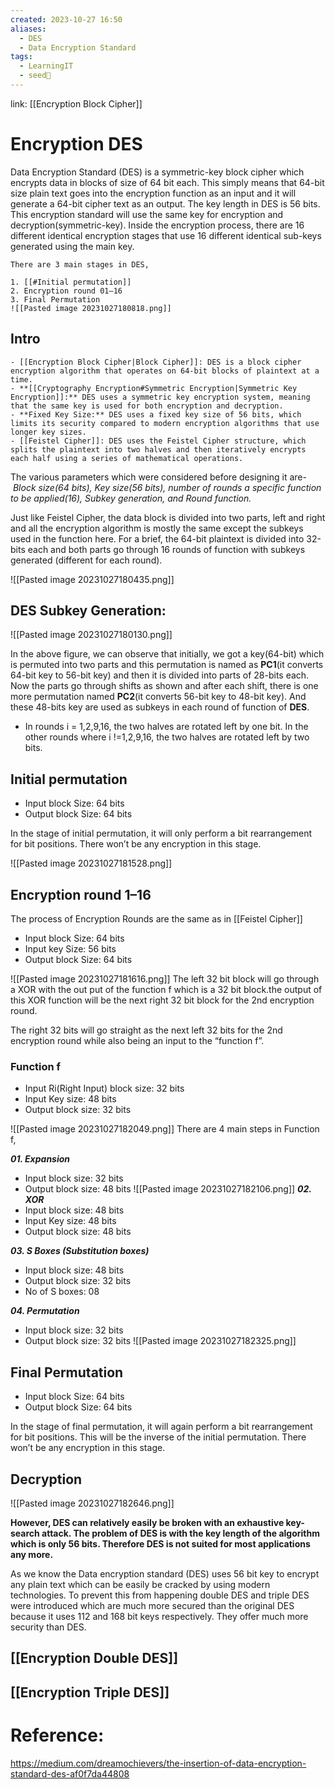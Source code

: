 ```yaml
---
created: 2023-10-27 16:50
aliases:
  - DES
  - Data Encryption Standard
tags:
  - LearningIT
  - seed🌱
---
```


link: [[Encryption Block Cipher]]

# Encryption DES
Data Encryption Standard (DES) is a symmetric-key block cipher which encrypts data in blocks of size of 64 bit each. This simply means that 64-bit size plain text goes into the encryption function as an input and it will generate a 64-bit cipher text as an output. The key length in DES is 56 bits. This encryption standard will use the same key for encryption and decryption(symmetric-key). Inside the encryption process, there are 16 different identical encryption stages that use 16 different identical sub-keys generated using the main key.

``` ad-important
There are 3 main stages in DES,

1. [[#Initial permutation]]
2. Encryption round 01–16
3. Final Permutation
![[Pasted image 20231027180818.png]]
```
## Intro

``` ad-important
- [[Encryption Block Cipher|Block Cipher]]: DES is a block cipher encryption algorithm that operates on 64-bit blocks of plaintext at a time.
- **[[Cryptography Encryption#Symmetric Encryption|Symmetric Key Encryption]]:** DES uses a symmetric key encryption system, meaning that the same key is used for both encryption and decryption.
- **Fixed Key Size:** DES uses a fixed key size of 56 bits, which limits its security compared to modern encryption algorithms that use longer key sizes.
- [[Feistel Cipher]]: DES uses the Feistel Cipher structure, which splits the plaintext into two halves and then iteratively encrypts each half using a series of mathematical operations.
```

The various parameters which were considered before designing it are- _Block size(64 bits), Key size(56 bits), number of rounds a specific function to be applied(16), Subkey generation, and Round function._

Just like Feistel Cipher, the data block is divided into two parts, left and right and all the encryption algorithm is mostly the same except the subkeys used in the function here. For a brief, the 64-bit plaintext is divided into 32-bits each and both parts go through 16 rounds of function with subkeys generated (different for each round).

![[Pasted image 20231027180435.png]]
## DES Subkey Generation:
![[Pasted image 20231027180130.png]]

In the above figure, we can observe that initially, we got a key(64-bit) which is permuted into two parts and this permutation is named as **PC1**(it converts 64-bit key to 56-bit key) and then it is divided into parts of 28-bits each. Now the parts go through shifts as shown and after each shift, there is one more permutation named **PC2**(it converts 56-bit key to 48-bit key). And these 48-bits key are used as subkeys in each round of function of **DES**.

- In rounds i = 1,2,9,16, the two halves are rotated left by one bit. In the other rounds where i !=1,2,9,16, the two halves are rotated left by two bits.
## Initial permutation
- Input block Size: 64 bits
- Output block Size: 64 bits

In the stage of initial permutation, it will only perform a bit rearrangement for bit positions. There won’t be any encryption in this stage.

![[Pasted image 20231027181528.png]]
## Encryption round 1–16
The process of Encryption Rounds are the same as in [[Feistel Cipher]]
- Input block Size: 64 bits
- Input key Size: 56 bits
- Output block Size: 64 bits

![[Pasted image 20231027181616.png]]
The left 32 bit block will go through a XOR with the out put of the function f which is a 32 bit block.the output of this XOR function will be the next right 32 bit block for the 2nd encryption round.

The right 32 bits will go straight as the next left 32 bits for the 2nd encryption round while also being an input to the “function f”.

### Function f

- Input Ri(Right Input) block size: 32 bits
- Input Key size: 48 bits
- Output block size: 32 bits

![[Pasted image 20231027182049.png]]
There are 4 main steps in Function f,

**_01. Expansion_**
- Input block size: 32 bits
- Output block size: 48 bits
![[Pasted image 20231027182106.png]]
**_02. XOR_**
- Input block size: 48 bits
- Input Key size: 48 bits
- Output block size: 48 bits

**_03. S Boxes (Substitution boxes)_**
- Input block size: 48 bits
- Output block size: 32 bits
- No of S boxes: 08

**_04. Permutation_**
- Input block size: 32 bits
- Output block size: 32 bits
![[Pasted image 20231027182325.png]]
## Final Permutation
- Input block Size: 64 bits
- Output block Size: 64 bits

In the stage of final permutation, it will again perform a bit rearrangement for bit positions. This will be the inverse of the initial permutation. There won’t be any encryption in this stage.
## Decryption
![[Pasted image 20231027182646.png]]

**However, DES can relatively easily be broken with an exhaustive key-search attack. The problem of DES is with the key length of the algorithm which is only 56 bits. Therefore DES is not suited for most applications any more.**

As we know the Data encryption standard (DES) uses 56 bit key to encrypt any plain text which can be easily be cracked by using modern technologies. To prevent this from happening double DES and triple DES were introduced which are much more secured than the original DES because it uses 112 and 168 bit keys respectively. They offer much more security than DES.
## [[Encryption Double DES]]
## [[Encryption Triple DES]]
# Reference:
https://medium.com/dreamochievers/the-insertion-of-data-encryption-standard-des-af0f7da44808


 